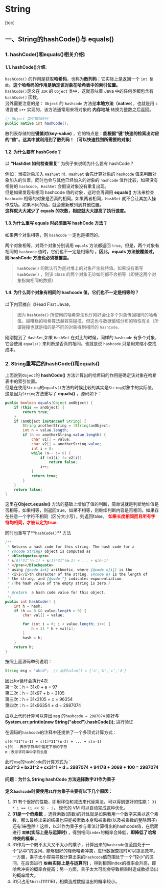 # String

[toc]

## 一、String的hashCode()与 equals()
### 1. hashCode()和equals()相关介绍:
#### 1.1. hashCode()介绍:
`hashCode()` 的作用是获取**哈希码**，也称为**散列码**；它实际上是返回一个 `int 整数`。**这个哈希码的作用是确定该对象在哈希表中的索引位置。**  
`hashCode()`定义在 `JDK` 的 `Object` 类中，这就意味着 Java 中的任何类都包含有 `hashCode()` 函数。  
另外需要注意的是： `Object` 的 `hashcode` 方法是**本地方法（native**），也就是用 `c` 语言或 `c++` 实现的，该方法通常用来将对象的 **内存地址** 转换为整数之后返回。

```java
// Object 类中第100行
public native int hashCode();
```
散列表存储的是**键值对(key-value)** ，它的特点是：**能根据“键”快速的检索出对应的“值”。这其中就利用到了散列码！（可以快速找到所需要的对象）**

#### 1.2. 为什么要有 hashCode？
以 **“HashSet 如何检查重复”** 为例子来说明为什么要有 hashCode？

例如：当把对象加入 `HashSet` `时，HashSet` 会先计算对象的 `hashcode` 值来判断对象加入的位置，同时也会与其他已经加入的对象的 `hashcode` 值作比较，如果没有相符的 `hashcode`，`HashSet` 会假设对象没有重复出现。  
但是如果发现有相同 hashcode 值的对象，这时会再调用 **equals()** 方法来检查 `hashcode` 相等的对象是否真的相同。如果两者相同，`HashSet` 就不会让其加入操作成功。如果不同的话，就会重新散列到其他位置。  
**这样就大大减少了 equals 的次数，相应就大大提高了执行速度。**

#### 1.3.为什么重写 equals 时必须重写 hashCode 方法？
如果两个对象相等，则 `hashcode` 一定也是相同的。

两个对象相等，对两个对象分别调用 `equals` 方法都返回 `true`。但是，两个对象有相同的 `hashcode` 值时，它们也不一定是相等的 。**因此，equals 方法被覆盖过，则 hashCode 方法也必须被覆盖。**

>**`hashCode()`** 的默认行为是对堆上的对象产生独特值。如果没有重写 **`hashCode()`** ，则该 class 的两个对象无论如何都不会相等（即使这两个对象指向相同的数据）

#### 1.4. 为什么两个对象有相同的 hashcode 值，它们也不一定是相等的？
以下内容摘自《Head Fisrt Java》。

>因为 **`hashCode()`** 所使用的哈希算法也许刚好会让多个对象传回相同的哈希值。越糟糕的哈希算法越容易碰撞，但这也与数据值域分布的特性有关（所谓碰撞也就是指的是不同的对象得到相同的 `hashCode。`

刚刚提到了 `HashSet`,如果 `HashSet` 在对比的时候，同样的 `hashcode` 有多个对象，它会使用 `equals()` 来判断是否真的相同。也就是说 `hashcode` 只是用来缩小查找成本。
### 2. String重写后的hashCode()和equals()
上面说到`Object`的 **hashCode()** 方法计算出的哈希码的作用是确定该对象在哈希表中的索引位置。  
但是在使用`String`的`equals()`方法的时候比较的其实是`String`对象中的实际值，这是因为`String`方法重写了 **equals()** ，源码如下：
```java
public boolean equals(Object anObject) {
    if (this == anObject) {
        return true;
    }
    if (anObject instanceof String) {
        String anotherString = (String)anObject;
        int n = value.length;
        if (n == anotherString.value.length) {
            char v1[] = value;
            char v2[] = anotherString.value;
            int i = 0;
            while (n-- != 0) {
                if (v1[i] != v2[i])
                    return false;
                i++;
            }
            return true;
        }
    }
    return false;
}
```
这里在**Object.equals()** 方法的基础上增加了值的判断，简单说就是判断地址值是否相等，如果相等，则返回true，如果不相等，则继续判断内容是否相同，如果存在任意一个字符不相同（区分大小写），则返回false。 **<font color="red">如果长度相同而且所有字符均相同，才被认定为true</font>**  

同时也重写了**`hashCode()`** 方法
```java
/**
 * Returns a hash code for this string. The hash code for a
 * {@code String} object is computed as
 * <blockquote><pre>
 * s[0]*31^(n-1) + s[1]*31^(n-2) + ... + s[n-1]
 * </pre></blockquote>
 * using {@code int} arithmetic, where {@code s[i]} is the
 * <i>i</i>th character of the string, {@code n} is the length of
 * the string, and {@code ^} indicates exponentiation.
 * (The hash value of the empty string is zero.)
 *
 * @return  a hash code value for this object.
 */
public int hashCode() {
    int h = hash;
    if (h == 0 && value.length > 0) {
        char val[] = value;

        for (int i = 0; i < value.length; i++) {
            h = 31 * h + val[i];
        }
        hash = h;
    }
    return h;
}
```
按照上面源码举例说明：  
```java
String msg = "abcd";  // 此时value[] = {'a','b','c','d'}  
```
因此for循环会执行4次  
第一次：h = 31x0 + a = 97   
第二次：h = 31x97 + b = 3105   
第三次：h = 31x3105 + c = 96354   
第四次：h = 31x96354 + d = 2987074   

由以上代码计算可以算出 `msg` 的`hashcode = 2987074`  刚好与 **System.err.println(new String("abcd").hashCode());** 进行验证

在源码的`hashcode`的注释中还提供了一个多项式计算方式：
```
s[0]*31^(n-1) + s[1]*31^(n-2) + ... + s[n-1]      
s[0] ：表示字符串中指定下标的字符
n：表示字符串中字符长度
```
此时`msg`的`hashCode`的计算方式为：  
**ax31^3 + bx31^2 + cx31^1 + d = 2987074  + 94178 + 3069 + 100 = 2987074**

#### 问题：为什么 String hashCode 方法选择数字31作为乘子
**定义`hashcode`时要使用`31`作为乘子主要有以下几个原因：**
1. 31 有个很好的性能，即用移位和减法来代替乘法，可以得到更好的性能： `31 * i == (i << 5）- i`， 现代的 VM 可以自动完成这种优化。
2. **31是一个奇素数** ，选择素数(质数)的好处就是如果我用一个数字来乘以这个素数，那么最终出来的结果也只能被素数本身和被乘数(以及被乘数的整除因子)还有1来整除！这样，以31作为乘子参与乘法计算得出的hashcode值，在后面进行 **`取模`(实际上是与运算时)** ，得到相同`index`的概率会降低，**即降低了哈希冲突的概率** 。
3. 31作为一个既不太大又不太小的乘子，计算出来的`hashcode`值范围处于一个“适中”的区间，能够很好的降低哈希冲突，进行数据查找时可以提高效率。一方面，乘子太小容易导致计算出来的`hashcode`值范围处于一个“较小”的区间，在后面进行 **`取模`(实际上是与运算时)** ，得到相同index的概率会升高，即哈希冲突的概率会提高；另一方面，乘子太大可能会导致相乘时造成数据溢出的概率增大。
4. 31只占用`5bits`(11111B)，相乘造成数据溢出的概率较小。
